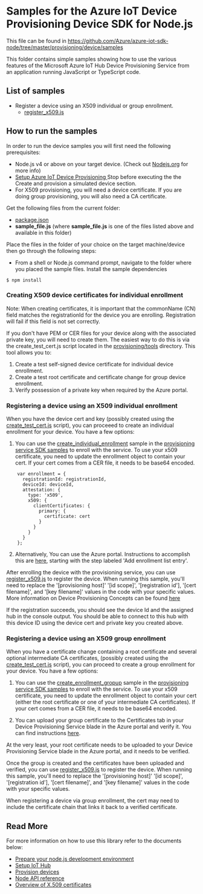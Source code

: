 # Samples for the Azure IoT Device Provisioning Device SDK for Node.js

This file can be found in https://github.com/Azure/azure-iot-sdk-node/tree/master/provisioning/device/samples

This folder contains simple samples showing how to use the various features of the Microsoft Azure IoT Hub Device Provisioning Service from an application running JavaScript or TypeScript code.

## List of samples

* Register a device using an X509 individual or group enrollment.
   *  [register_x509.js][register-x509]

## How to run the samples
In order to run the device samples you will first need the following prerequisites:
* Node.js v4 or above on your target device. (Check out [Nodejs.org](https://nodejs.org/) for more info)
* [Setup Azure IoT Device Provisioning ][lnk-setup-iot-provisioning] Stop before executing the the Create and provision a simulated device section.
* For X509 provisioning, you will need a device certificate.  If you are doing group provisioning, you will also need a CA certificate.

Get the following files from the current folder:
* [package.json][package-json]
* **__sample_file.js__** (where **__sample_file.js__** is one of the files listed above and available in this folder)

Place the files in the folder of your choice on the target machine/device then go through the following steps:

* From a shell or Node.js command prompt, navigate to the folder where you placed the sample files. Install the sample dependencies

```
$ npm install
```

### Creating X509 device certificates for individual enrollment
Note: When creating certificates, it is important that the commonName (CN) field matches the registrationId for the device you are enrolling.  Registration will fail if this field is not set correctly.

If you don't have PEM or CER files for your device along with the associated private key, you will need to create them.  The easiest way to do this is via the create_test_cert.js script located in the [provisioning/tools][provisioning-tools] directory.  This tool allows you to:
1) Create a test self-signed device certificate for individual device enrollment.
2) Create a test root certificate and certificate change for group device enrollment.
3) Verify possession of a private key when required by the Azure portal.

### Registering a device using an X509 individual enrollment
When you have the device cert and key (possibly created using the [create_test_cert.js][provisioning-tools] script), you can proceeed to create an individual enrollment for your device.  You have a few options:
1. You can use the [create_individual_enrollment][service-sample-create-individual-enrollment] sample in the [provisioning service SDK samples][service-samples] to enroll with the service.  To use your x509 certificate, you need to update the enrollment object to contain your cert.  If your cert comes from a CER file, it needs to be base64 encoded.
```
    var enrollment = {
      registrationId: registrationId,
      deviceId: deviceId,
      attestation: {
        type: 'x509',
        x509: {
          clientCertificates: {
            primary: {
              certificate: cert
            }
          }
        }
      }
    };
```
2. Alternatively, You can use the Azure portal.  Instructions to accomplish this are [here][c-sdk-create-individual-enrollment], starting with the step labeled 'Add enrollment list entry'.

 After enrolling the device with the provisioning service, you can use [register_x509.js][register-x509] to register the device.  When running this sample, you'll need to replace the '[provisioning host]' '[id scope]', '[registration id'], '[cert filename]', and '[key filename]' values in the code with your specific values. More information on Device Provisioning Concepts can be found [here][lnk-dps-concepts]

 If the registration succeeds, you should see the device Id and the assigned hub in the console output.  You should be able to connect to this hub with this device ID using the device cert and private key you created above.

### Registering a device using an X509 group enrollment
When you have a certificate change containing a root certificate and several optional intermediate CA certificates, (possibly created using the [create_test_cert.js][provisioning-tools] script), you can proceed to create a group enrollment for your device.  You have a few options:
1. You can use the [create_enrollment_gropup][service-sample-create-enrollment-group] sample in the [provisioning service SDK samples][service-samples] to enroll with the service.  To use your x509 certificate, you need to update the enrollment object to contain your cert (either the root certificate or one of your intermediate CA certificates).  If your cert comes from a CER file, it needs to be base64 encoded.

2. You can upload your group certificate to the Certificates tab in your Device Provisioning Service blade in the Azure portal and verify it.  You can find instructions [here][lnk-x509-verification-instructions].

At the very least, your root certificate needs to be uploaded to your Device Provisioning Service blade in the Azure portal, and it needs to be verified.

Once the group is created and the certificates have been uploaded and verified, you can use [register_x509.js][register-x509] to register the device.  When running this sample, you'll need to replace the '[provisioning host]' '[id scope]', '[registration id'], '[cert filename]', and '[key filename]' values in the code with your specific values.

When registering a device via group enrollment, the cert may need to include the certificate chain that links it back to a verified certificate.


## Read More
For more information on how to use this library refer to the documents below:
- [Prepare your node.js development environment][node-devbox-setup]
- [Setup IoT Hub][lnk-setup-iot-hub]
- [Provision devices][lnk-manage-iot-hub]
- [Node API reference][node-api-reference]
- [Overview of X.509 certificates][lnk-x509-ca-overview]

[lnk-setup-iot-provisioning]: https://docs.microsoft.com/en-us/azure/iot-dps/quick-setup-auto-provision
[lnk-setup-iot-hub]: https://aka.ms/howtocreateazureiothub
[lnk-manage-iot-hub]: https://aka.ms/manageiothub
[node-api-reference]: https://docs.microsoft.com/en-us/javascript/api/azure-iot-device/
[node-devbox-setup]: ../../doc/node-devbox-setup.md
[register-x509]: https://github.com/azure/azure-iot-sdk-node/tree/master/provisioning/device/samples/register_x509.js
[service-samples]: https://github.com/azure/azure-iot-sdk-node/tree/master/provisioning/service/samples/readme.md
[service-sample-create-individual-enrollment]: https://github.com/azure/azure-iot-sdk-node/tree/master/provisioning/service/samples/create_individual_enrollment.js
[service-sample-create-enrollment-group]: https://github.com/azure/azure-iot-sdk-node/tree/master/provisioning/service/samples/create_enrollment_group.js
[package-json]: https://github.com/azure/azure-iot-sdk-node/tree/master/provisioning/device/samples/package.json
[pem-npm]: https://www.npmjs.com/package/pem
[provisioning-e2e]: https://github.com/azure/azure-iot-sdk-node/tree/master/provisioning/e2e
[c-sdk-create-individual-enrollment]: https://docs.microsoft.com/en-us/azure/iot-dps/quick-create-simulated-device-x509
[lnk-dps-concepts]: https://docs.microsoft.com/en-us/azure/iot-dps/concepts-service
[provisioning-tools]: https://github.com/azure/azure-iot-sdk-node/tree/master/provisioning/tools
[lnk-x509-ca-overview]: https://docs.microsoft.com/en-us/azure/iot-hub/iot-hub-x509ca-overview
[lnk-x509-verification-instructions]: https://docs.microsoft.com/en-us/azure/iot-hub/iot-hub-security-x509-get-started#registercerts

